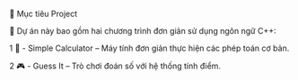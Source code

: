 🎯 Mục tiêu Project

📝 Dự án này bao gồm hai chương trình đơn giản sử dụng ngôn ngữ C++:

1 🔢 - Simple Calculator – Máy tính đơn giản thực hiện các phép toán cơ bản.

2 🎮 - Guess It – Trò chơi đoán số với hệ thống tính điểm.